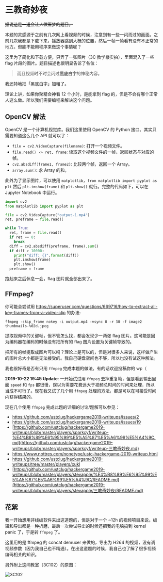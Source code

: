 # 三教奇妙夜

~~据说这是一道会让人做噩梦的题目。~~

本题的灵感源于之前有几次网上看视频的时候，注意到有一些一闪而过的画面。之前几次我都是下载下来，播放器跳到大概的位置，然后一帧一帧看有没有不正常的地方。但能不能用程序来做这个事情呢？

这里为了简化和下载方便，只弄了一张图片（3C 教学楼实拍），里面混入了一些 flag 片段的图片。题目描述也很明显告诉了各位：

> 而且视频时不时会闪过**黑底白字**的神秘内容。

我还特地把「黑底白字」加粗了。

理论上讲，如果你聚精会神看 12 个小时，是能拿到 flag 的，但是不会有哪个正常人这么做。所以我们需要编程来解决这个问题。

## OpenCV 解法

OpenCV 是一个计算机视觉库。我们这里使用 OpenCV 的 Python 接口。其实只需要知道这么几个 API 就可以了：

- `file = cv2.VideoCapture(filename)`: 打开一个视频文件。
- `file.read() -> ret, frame`: 读取这个视频文件的一帧，返回状态与对应的帧。
- `cv2.absdiff(frame1, frame2)`: 比较两个帧，返回一个 Array。
- `array.sum()`: 求 Array 的和。

此外为了显示图片，可以使用 `matplotlib`，`from matplotlib import pyplot as plt` 然后 `plt.imshow(frame)` 和 `plt.show()` 就行。完整的代码如下，可以在 Jupyter Notebook 中运行。

```python
import cv2
from matplotlib import pyplot as plt

file = cv2.VideoCapture("output-1.mp4")
ret, preframe = file.read()

while True:
  ret, frame = file.read()
  if ret == 0:
    break
  diff = cv2.absdiff(preframe, frame).sum()
  if diff > 10000:
    print("diff: {}".format(diff))
    plt.imshow(frame)
    plt.show()
  preframe = frame
```

跑起来之后休息一会，flag 图片就全部出来了。

## FFmpeg?

你可能会尝试用 https://superuser.com/questions/669716/how-to-extract-all-key-frames-from-a-video-clip 的办法:

```
ffmpeg -skip_frame nokey -i output.mp4 -vsync 0 -r 30 -f image2 thumbnails-%02d.jpeg
```

提取视频中的关键帧，但不管怎么找，都会发现少一两张 flag 图片。这可能是因为编码器在编码的时候没有把所有的 flag 图片设置为关键帧导致的。

把所有的帧提取成图片可以吗？理论上是可以的，但是对很多人来说，这样做产生的图片总大小都是无法接受的。我自己硬盘空间也不够，所以也没有试这种解法。

我也很好奇是否有只用 `ffmpeg` 完成本题的做法，有的话欢迎投稿你的 wp（

**2019-10-22 19:45 Update**: 一开始试过用 `ffmpeg` 去掉重复帧，但是看到输出里面 `speed` 和 `fps` 都很慢，误以为需要花费远大于视频总时间的时间来处理，所以当成不可行了。现在我又试了几个用 `ffmpeg` 处理的方法，都是可以在可接受时间内获得结果的。

现在几个使用 `ffmpeg` 完成此题的详细的讨论/题解可以参见：

- https://github.com/ustclug/hackergame2019-writeups/issues/2
- https://github.com/ustclug/hackergame2019-writeups/issues/19
- [https://github.com/ustclug/hackergame2019-writeups/blob/master/players/sparkcyf/writeup-%E4%B8%89%E6%95%99%E5%A5%87%E5%A6%99%E5%A4%9C.md](https://github.com/ustclug/hackergame2019-writeups/blob/master/players/sparkcyf/writeup-三教奇妙夜.md)
- https://www.nottres.com/nonetype/ustc-hackergame-2019-writeup.html
- https://github.com/ustclug/hackergame2019-writeups/tree/master/players/xukl
- [https://github.com/ustclug/hackergame2019-writeups/blob/master/players/stevapple/%E4%B8%89%E6%95%99%E5%A5%87%E5%A6%99%E5%A4%9C/README.md](https://github.com/ustclug/hackergame2019-writeups/blob/master/players/stevapple/三教奇妙夜/README.md)

## 花絮

我一开始想用非线编软件来出这道题的，但是对于一个 ~12h 的视频项目来说，编辑和导出都是一种折磨，最后一次尝试导出的时候还把我的电脑搞到 kernel panic 了，于是转 `ffmpeg` 了。

这里用的是 ffmpeg 的 concat demuxer 来做的，导出为 H264 的视频，没有调视频参数（因为我自己也不精通）。在出这道题的时候，我自己也了解了很多视频编码相关的知识。

另外附上这间教室（3C102）的原图：

![3C102](images/original.jpg)